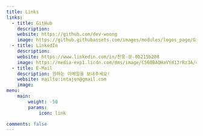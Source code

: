 ```yaml
---
title: Links
links:
  - title: GitHub
    description: 
    website: https://github.com/dev-woong
    image: https://github.githubassets.com/images/modules/logos_page/GitHub-Mark.png
  - title: LinkedIn
    description: 
    website: https://www.linkedin.com/in/찬웅-문-0b215b208
    image: https://media-exp1.licdn.com/dms/image/C560BAQHaVYd13rRz3A/company-logo_200_200/0/1638831589865?e=1678924800&v=beta&t=V5wj3YDiDVvfNWwvyk8JTrQTXaQoHihut_42ieAX7y8
  - title: E-Mail
    description: 원하는 이메일을 보내주세요!
    website: mailto:intajon@gmail.com
    image: 
menu:
    main: 
        weight: -50
        params:
            icon: link

comments: false
---
```

